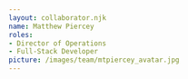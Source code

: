 ```yaml
---
layout: collaborator.njk
name: Matthew Piercey
roles: 
- Director of Operations
- Full-Stack Developer
picture: /images/team/mtpiercey_avatar.jpg
---
```

